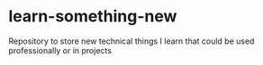 # learn-something-new
Repository to store new technical things I learn that could be used professionally or in projects
